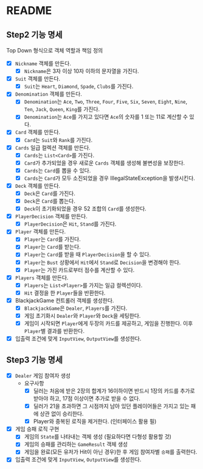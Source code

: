 # README

## Step2 기능 명세 
Top Down 형식으로 객체 역할과 책임 정의
- [x] `Nickname` 객체를 만든다.
  - [x] `Nickname`은 3자 이상 10자 이하의 문자열을 가진다.
- [x] `Suit` 객체를 만든다.
    - [x] `Suit`는 `Heart`, `Diamond`, `Spade`, `Clubs`를 가진다.
- [x] `Denomination` 객체를 만든다.
    - [x] `Denomination`는 `Ace`, `Two`, `Three`, `Four`, `Five`, `Six`, `Seven`, `Eight`, `Nine`, `Ten`, `Jack`, `Queen`, `King`를 가진다.
    - [x] `Denomination`는 `Ace`를 가지고 있다면 `Ace`의 숫자를 1 또는 11로 계산할 수 있다.
- [x] `Card` 객체를 만든다.
  - [x] `Card`는 `Suit`와 `Rank`를 가진다.
- [X] `Cards` 일급 컬렉션 객체를 만든다.
    - [x] `Cards`는 `List<Card>`를 가진다.
    - [x] `Card`가 추가되었을 경우 새로운 `Cards` 객체를 생성해 불변성을 보장한다.
    - [x] `Cards`는 `Card`를 뽑을 수 있다.
    - [x] `Cards`는 `Card`가 모두 소진되었을 경우 IllegalStateException을 발생시킨다.
- [x] `Deck` 객체를 만든다.
  - [x] `Deck`은 `Card`를 가진다.
  - [x] `Deck`은 `Card`를 뽑는다.
  - [x] `Deck`이 초기화되었을 경우 52 조합의 `Card`를 생성한다.
- [x] `PlayerDecision` 객체를 만든다.
  - [x] `PlayerDecision`은 `Hit`, `Stand`를 가진다.
- [x] `Player` 객체를 만든다.
  - [x] `Player`는 `Card`를 가진다.
  - [x] `Player`는 `Card`를 받는다.
  - [x] `Player`는 `Card`를 받을 때 `PlayerDecision`을 할 수 있다.
  - [x] `Player`는 `Bust` 상황에서 `Hit`에서 `Stand`로 `Decision`을 변경해야 한다. 
  - [x] `Player`는 가진 카드로부터 점수를 계산할 수 있다.  
- [x] `Players` 객체를 만든다.
  - [x] `Players`는 `List<Player>`를 가지는 일급 컬렉션이다.
  - [x] `Hit` 결정을 한 `Player`들을 반환한다.
- [x] BlackjackGame 컨트롤러 객체를 생성한다.
  - [x] `BlackjackGame`은 `Dealer`, `Players`를 가진다.
  - [x] 게임 초기화시 `Dealer`와 `Player`와 `Deck`을 세팅한다.
  - [x] 게임이 시작되면 `Player`에게 두장의 카드를 제공하고, 게임을 진행한다. 이후 `Player`별 결과를 반환한다.
- [x] 입출력 조건에 맞게 `InputView`, `OutputView`를 생성한다.

## Step3 기능 명세
- [x] `Dealer` 게임 참여자 생성
  - 요구사항
    - [x] 딜러는 처음에 받은 2장의 합계가 16이하이면 반드시 1장의 카드를 추가로 받아야 하고, 17점 이상이면 추가로 받을 수 없다.
    - [x] 딜러가 21을 초과하면 그 시점까지 남아 있던 플레이어들은 가지고 있는 패에 상관 없이 승리한다.
    - [x] Player와 중복된 로직을 제거한다. (인터페이스 활용 필)
- [x] 게임 승패 로직 구현
  - [x] 게임의 `State`를 나타내는 객체 생성 (필요하다면 다형성 활용할 것)
  - [x] 게임의 승패를 관리하는 `GameResult` 객체 생성
  - [x] 게임을 완료(모든 유저가 Hit이 아닌 경우)한 후 게임 참여자별 `승패`를 출력한다.
- [x] 입출력 조건에 맞게 `InputView`, `OutputView`를 생성한다.
